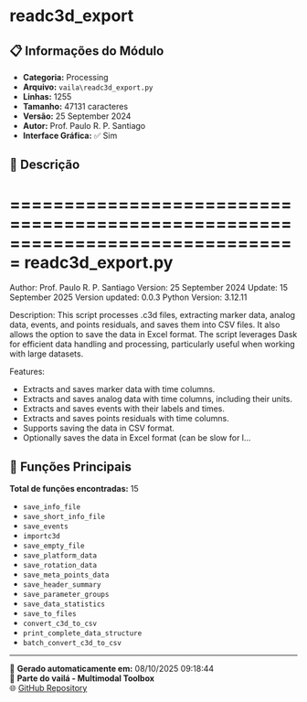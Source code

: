 # readc3d_export

## 📋 Informações do Módulo

- **Categoria:** Processing
- **Arquivo:** `vaila\readc3d_export.py`
- **Linhas:** 1255
- **Tamanho:** 47131 caracteres
- **Versão:** 25 September 2024
- **Autor:** Prof. Paulo R. P. Santiago
- **Interface Gráfica:** ✅ Sim

## 📖 Descrição


===============================================================================
readc3d_export.py
===============================================================================
Author: Prof. Paulo R. P. Santiago
Version: 25 September 2024
Update: 15 September 2025
Version updated: 0.0.3
Python Version: 3.12.11

Description:
This script processes .c3d files, extracting marker data, analog data, events, and points residuals,
and saves them into CSV files. It also allows the option to save the data in Excel format.
The script leverages Dask for efficient data handling and processing, particularly useful
when working with large datasets.

Features:
- Extracts and saves marker data with time columns.
- Extracts and saves analog data with time columns, including their units.
- Extracts and saves events with their labels and times.
- Extracts and saves points residuals with time columns.
- Supports saving the data in CSV format.
- Optionally saves the data in Excel format (can be slow for l...

## 🔧 Funções Principais

**Total de funções encontradas:** 15

- `save_info_file`
- `save_short_info_file`
- `save_events`
- `importc3d`
- `save_empty_file`
- `save_platform_data`
- `save_rotation_data`
- `save_meta_points_data`
- `save_header_summary`
- `save_parameter_groups`
- `save_data_statistics`
- `save_to_files`
- `convert_c3d_to_csv`
- `print_complete_data_structure`
- `batch_convert_c3d_to_csv`




---

📅 **Gerado automaticamente em:** 08/10/2025 09:18:44  
🔗 **Parte do vailá - Multimodal Toolbox**  
🌐 [GitHub Repository](https://github.com/vaila-multimodaltoolbox/vaila)
